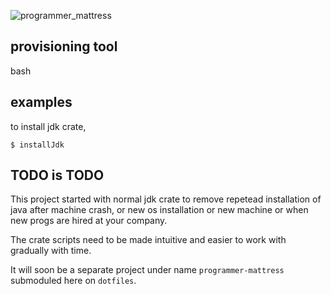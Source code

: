 
![programmer_mattress](https://raw.githubusercontent.com/iPrayag/dotfiles/master/programmer_mattress/programmer_mattress.jpg)

provisioning tool
------------------------
bash


examples
----------

to install jdk crate, 

```
$ installJdk
```

TODO is TODO
-----------------
This project started with normal jdk crate to remove repetead installation of java after machine crash, or 
new os installation or new machine or when new progs are hired at your company.

The crate scripts need to be made intuitive and easier to work with gradually with time.

It will soon be a separate project under name `programmer-mattress` submoduled here on `dotfiles`.
